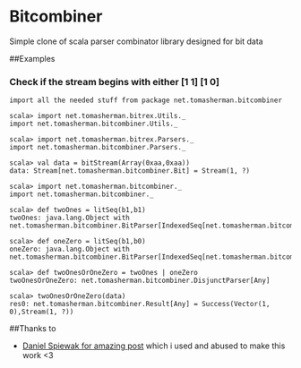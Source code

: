 # Bitcombiner
Simple clone of scala parser combinator library designed for bit data

##Examples

### Check if the stream begins with either [1 1] [1 0] 

	import all the needed stuff from package net.tomasherman.bitcombiner

	scala> import net.tomasherman.bitrex.Utils._
	import net.tomasherman.bitcombiner.Utils._

	scala> import net.tomasherman.bitrex.Parsers._
	import net.tomasherman.bitcombiner.Parsers._

	scala> val data = bitStream(Array(0xaa,0xaa))
	data: Stream[net.tomasherman.bitcombiner.Bit] = Stream(1, ?)

	scala> import net.tomasherman.bitcombiner._
	import net.tomasherman.bitcombiner._

	scala> def twoOnes = litSeq(b1,b1)
	twoOnes: java.lang.Object with net.tomasherman.bitcombiner.BitParser[IndexedSeq[net.tomasherman.bitcombiner.Bit]]

	scala> def oneZero = litSeq(b1,b0)
	oneZero: java.lang.Object with net.tomasherman.bitcombiner.BitParser[IndexedSeq[net.tomasherman.bitcombiner.Bit]]

	scala> def twoOnesOrOneZero = twoOnes | oneZero
	twoOnesOrOneZero: net.tomasherman.bitcombiner.DisjunctParser[Any]

	scala> twoOnesOrOneZero(data)
	res0: net.tomasherman.bitcombiner.Result[Any] = Success(Vector(1, 0),Stream(1, ?))

##Thanks to
 - [Daniel Spiewak for amazing post](http://www.codecommit.com/blog/scala/the-magic-behind-parser-combinators) which i used and abused to make this work <3